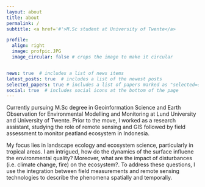 ```yaml
---
layout: about
title: about
permalink: /
subtitle: <a href='#'>M.Sc student at University of Twente</a>

profile:
  align: right
  image: profpic.JPG
  image_circular: false # crops the image to make it circular


news: true  # includes a list of news items
latest_posts: true  # includes a list of the newest posts
selected_papers: true # includes a list of papers marked as "selected={true}"
social: true  # includes social icons at the bottom of the page
---
```


Currently pursuing M.Sc degree in Geoinformation Science and Earth Observation for Environmental Modelling and Monitoring at Lund University and University of Twente. Prior to the move, I worked as a research assistant, studying the role of remote sensing and GIS followed by field assessment to monitor peatland ecosystem in Indonesia.

My focus lies in landscape ecology and ecosystem science, particularly in tropical areas. I am intrigued, how do the dynamics of the surface influene the environmental quality? Moreover, what are the impact of disturbances (i.e. climate change, fire) on the ecosystem?. To address these questions, I use the integration between field measurements and remote sensing technologies to describe the phenomena spatially and temporally.

